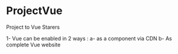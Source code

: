 # ProjectVue
Project to Vue Starers 

1- Vue can be enabled in 2 ways :
    a- as a component via CDN
    b- As complete Vue website 

